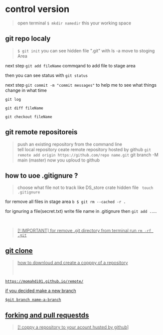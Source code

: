 

# control version
 > open terminal `$ mkdir namedir` this your working space

## git repo localy
> `$ git init` you can see hidden file ".git" with ls -a
move to stoging Area

next step `git add fileName` commqand to add file to stage area 

then you can see status with `git status` 

next step `git commit -m "commit messages"` to help me to see what things change in what time <br>

`git log`

`git diff fileName`

`git checkout fileName`

## git remote repositoreis

>  push an existing repository from the command line <br>
> tell local repository ceate remote repository hosted by github `git remote add origin https://github.com/repo name.git`
> git branch -M main (master)
> now you uploud to github

## how to uoe .gitignure ?

> choose what file not to track like DS_store
> crate hidden file ` touch .gitignure`
>
for remove all files in stage area ```b $ git rm --cached -r .``` <br>

for ignuring a file(secret.txt) write file name in .gitignure then `git add .`....<br>

<a href="https://github.com/github/gitignore/blob/main/Node.gitignore" Node.gitignore>  <br>


> [! IMPORTANT]
> for remove .git directory from terminal run `rm -rf .git`
>

## git clone
> how to downloud and create a copppy of a repository
>
> <br>
```b
https://momahdi01.github.io/remote/
```

if you decided make a new branch
```b
$git branch name-a-branch
```

## forking and pull requestds
> [! coppy a repository to your acount husted by github]
> 















